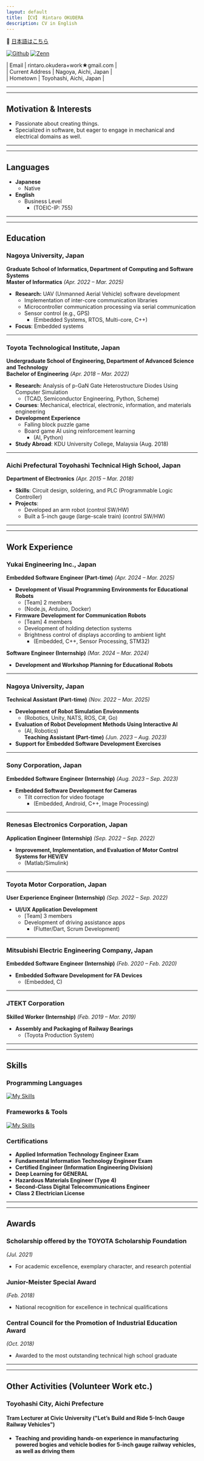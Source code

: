 ```yaml
---
layout: default
title: 【CV】 Rintaro OKUDERA
description: CV in English
---
```


🗾 [日本語はこちら](japanese)

<p>
<a href="https://github.com/RIN-POKO" target="_blank"><img alt="Github" src="https://img.shields.io/badge/RIN-POKO-%2312100E.svg?&style=flat-square&logo=Github&logoColor=white" /></a>
<a href="https://zenn.dev/pokopokoomochi" target="_blank"><img alt="Zenn" src="https://img.shields.io/badge/pokopokoomochi-3EA8FF.svg?&style=flat-square&logo=Zenn&logoColor=white" /></a>
</p>

| Email | rintaro.okudera+work★gmail.com |  
| Current Address | Nagoya, Aichi, Japan |  
| Hometown | Toyohashi, Aichi, Japan |  

---  
---  

## **Motivation & Interests**

- Passionate about creating things.   
- Specialized in software, but eager to engage in mechanical and electrical domains as well.  

---  
---  

## **Languages**  

- **Japanese**  
  - Native  
- **English**  
  - Business Level  
    - (TOEIC-IP: 755)  

---  
---  

## **Education**  

### **Nagoya University, Japan**  

**Graduate School of Informatics, Department of Computing and Software Systems**  
**Master of Informatics** *(Apr. 2022 – Mar. 2025)*
- **Research:** UAV (Unmanned Aerial Vehicle) software development  
  - Implementation of inter-core communication libraries  
  - Microcontroller communication processing via serial communication  
  - Sensor control (e.g., GPS)  
    - (Embedded Systems, RTOS, Multi-core, C++)  
- **Focus**: Embedded systems  

---  

### **Toyota Technological Institute, Japan**  

**Undergraduate School of Engineering, Department of Advanced Science and Technology**  
**Bachelor of Engineering** *(Apr. 2018 – Mar. 2022)*  
- **Research:** Analysis of p-GaN Gate Heterostructure Diodes Using Computer Simulation  
    - (TCAD, Semiconductor Engineering, Python, Scheme)  
- **Courses**: Mechanical, electrical, electronic, information, and materials engineering  
- **Development Experience**  
  - Falling block puzzle game  
  - Board game AI using reinforcement learning  
    - (AI, Python)  
- **Study Abroad**: KDU University College, Malaysia (Aug. 2018)  

---  

### **Aichi Prefectural Toyohashi Technical High School, Japan**  

**Department of Electronics** *(Apr. 2015 – Mar. 2018)*  
- **Skills**: Circuit design, soldering, and PLC (Programmable Logic Controller)  
- **Projects**:  
  - Developed an arm robot (control SW/HW)  
  - Built a 5-inch gauge (large-scale train) (control SW/HW)  

---  
---  

## Work Experience  

### **Yukai Engineering Inc., Japan** 

**Embedded Software Engineer (Part-time)** *(Apr. 2024 – Mar. 2025)*  
- **Development of Visual Programming Environments for Educational Robots**  
  - [Team] 2 members  
  - (Node.js, Arduino, Docker)  
- **Firmware Development for Communication Robots**  
  - [Team] 4 members  
  - Development of holding detection systems  
  - Brightness control of displays according to ambient light  
    - (Embedded, C++, Sensor Processing, STM32)  

**Software Engineer (Internship)** *(Mar. 2024 – Mar. 2024)*  
- **Development and Workshop Planning for Educational Robots**  

---  

### **Nagoya University, Japan**  

**Technical Assistant (Part-time)** *(Nov. 2022 – Mar. 2025)*  
- **Development of Robot Simulation Environments**  
  - (Robotics, Unity, NATS, ROS, C#, Go)  
- **Evaluation of Robot Development Methods Using Interactive AI**  
  - (AI, Robotics)  
**Teaching Assistant (Part-time)** *(Jun. 2023 – Aug. 2023)*  
- **Support for Embedded Software Development Exercises**  

---  

### **Sony Corporation, Japan** 

**Embedded Software Engineer (Internship)** *(Aug. 2023 – Sep. 2023)*  
- **Embedded Software Development for Cameras**  
  - Tilt correction for video footage  
    - (Embedded, Android, C++, Image Processing)  

---  

### **Renesas Electronics Corporation, Japan** 

**Application Engineer (Internship)** *(Sep. 2022 – Sep. 2022)*  
- **Improvement, Implementation, and Evaluation of Motor Control Systems for HEV/EV**  
  - (Matlab/Simulink)  

---  

### **Toyota Motor Corporation, Japan**  

**User Experience Engineer (Internship)** *(Sep. 2022 – Sep. 2022)*  
- **UI/UX Application Development**  
  - [Team] 3 members  
  - Development of driving assistance apps  
    - (Flutter/Dart, Scrum Development)  

---  

### **Mitsubishi Electric Engineering Company, Japan**  

**Embedded Software Engineer (Internship)** *(Feb. 2020 – Feb. 2020)*  
- **Embedded Software Development for FA Devices**  
  - (Embedded, C)  

---  

### **JTEKT Corporation**  

**Skilled Worker (Internship)** *(Feb. 2019 – Mar. 2019)*  
- **Assembly and Packaging of Railway Bearings**  
  - (Toyota Production System)  

---  
---  

## **Skills**  

### **Programming Languages**  

[![My Skills](https://skillicons.dev/icons?i=c,cs,cpp,go,py)](https://skillicons.dev)  

### **Frameworks & Tools**  

[![My Skills](https://skillicons.dev/icons?i=docker,flutter,git,ros,unity)](https://skillicons.dev)  

### **Certifications**  

- **Applied Information Technology Engineer Exam**  
- **Fundamental Information Technology Engineer Exam**  
- **Certified Engineer (Information Engineering Division)**  
- **Deep Learning for GENERAL**  
- **Hazardous Materials Engineer (Type 4)**  
- **Second-Class Digital Telecommunications Engineer**  
- **Class 2 Electrician License**  

---  
---  

## **Awards**  

### Scholarship offered by the TOYOTA Scholarship Foundation
*(Jul. 2021)*  

- For academic excellence, exemplary character, and research potential  

### Junior-Meister Special Award  
*(Feb. 2018)*  

- National recognition for excellence in technical qualifications  

### Central Council for the Promotion of Industrial Education Award  
*(Oct. 2018)*  

- Awarded to the most outstanding technical high school graduate  

---  
---  

## **Other Activities (Volunteer Work etc.)**

### Toyohashi City, Aichi Prefecture  

#### Tram Lecturer at Civic University ("Let’s Build and Ride 5-Inch Gauge Railway Vehicles")  

- **Teaching and providing hands-on experience in manufacturing powered bogies and vehicle bodies for 5-inch gauge railway vehicles, as well as driving them**  
